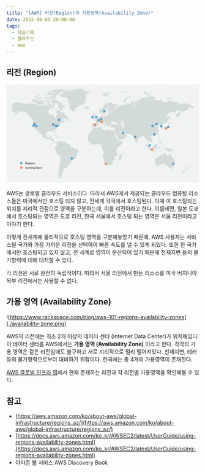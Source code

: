 ```yaml
---
title: "[AWS] 리전(Region)과 가용영역(Availability Zone)"
date: 2022-06-05 20:00:00
tags:
  - 학습기록
  - 클라우드
  - aws
---
```


## 리전 (Region)

![AWS에 존재하는 리전들](./region.png)

AWS는 글로벌 클라우드 서비스이다. 따라서 AWS에서 제공되는 클라우드 컴퓨팅 리소스들은 미국에서만 호스팅 되지 않고, 전세계 각국에서 호스팅된다. 이때 이 호스팅되는 위치를 지리적 관점으로 영역을 구분하는데, 이를 리전이라고 한다. 이를테면, 일본 도쿄에서 호스팅되는 영역은 도쿄 리전, 한국 서울에서 호스팅 되는 영역은 서울 리전이라고 이야기 한다.

이렇게 전세계에 물리적으로 호스팅 영역을 구분해놓았기 때문에, AWS 사용자는 서비스될 국가와 가장 가까운 리전을 선택하여 빠른 속도를 낼 수 있게 되었다. 또한 한 국가에서만 호스팅되고 있지 않고, 전 세계로 영역이 분산되어 있기 때문에 천재지변 등의 불가항력에 대해 대처할 수 있다.

각 리전은 서로 완전히 독립적이다. 따라서 서울 리전에서 만든 리소스를 미국 버지니아 북부 리전에서는 사용할 수 없다.

## 가용 영역 (Availability Zone)

![https://www.rackspace.com/blog/aws-101-regions-availability-zones](./availability-zone.png)

AWS의 리전에는 최소 2개 이상의 데이터 센터 (Internet Data Center)가 위치해있다. 이 데이터 센터를 AWS에서는 **가용 영역 (Availability Zone)** 이라고 한다. 각각의 가용 영역은 같은 리전임에도 불구하고 서로 지리적으로 멀리 떨어져있다. 천재지변, 테러 등의 불가항력으로부터 대비하기 위함이다. 한국에는 총 4개의 가용영역이 존재한다.

[AWS 글로벌 인프라 맵](https://aws.amazon.com/ko/about-aws/global-infrastructure/)에서 현재 존재하는 리전과 각 리전별 가용영역을 확인해볼 수 있다.

## 참고

- [https://aws.amazon.com/ko/about-aws/global-infrastructure/regions_az/](https://aws.amazon.com/ko/about-aws/global-infrastructure/regions_az/)
- [https://docs.aws.amazon.com/ko_kr/AWSEC2/latest/UserGuide/using-regions-availability-zones.html](https://docs.aws.amazon.com/ko_kr/AWSEC2/latest/UserGuide/using-regions-availability-zones.html)
- 아마존 웹 서비스 AWS Discovery Book
